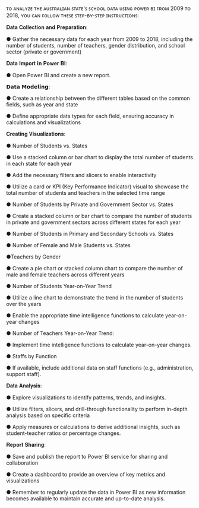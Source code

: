 ᴛᴏ ᴀɴᴀʟʏᴢᴇ ᴛʜᴇ ᴀᴜꜱᴛʀᴀʟɪᴀɴ ꜱᴛᴀᴛᴇ'ꜱ ꜱᴄʜᴏᴏʟ ᴅᴀᴛᴀ ᴜꜱɪɴɢ ᴘᴏᴡᴇʀ ʙɪ ꜰʀᴏᴍ 2009 ᴛᴏ 2018, ʏᴏᴜ ᴄᴀɴ ꜰᴏʟʟᴏᴡ ᴛʜᴇꜱᴇ ꜱᴛᴇᴘ-ʙʏ-ꜱᴛᴇᴘ ɪɴꜱᴛʀᴜᴄᴛɪᴏɴꜱ:



𝐃𝐚𝐭𝐚 𝐂𝐨𝐥𝐥𝐞𝐜𝐭𝐢𝐨𝐧 𝐚𝐧𝐝 𝐏𝐫𝐞𝐩𝐚𝐫𝐚𝐭𝐢𝐨𝐧:

● Gather the necessary data for each year from 2009 to 2018, including the number of students, number of teachers, gender distribution, and school sector (private or government) 

𝐃𝐚𝐭𝐚 𝐈𝐦𝐩𝐨𝐫𝐭 𝐢𝐧 𝐏𝐨𝐰𝐞𝐫 𝐁𝐈:

● Open Power BI and create a new report. 

𝗗𝗮𝘁𝗮 𝗠𝗼𝗱𝗲𝗹𝗶𝗻𝗴:

● Create a relationship between the different tables based on the common fields, such as year and state

● Define appropriate data types for each field, ensuring accuracy in calculations and visualizations

𝐂𝐫𝐞𝐚𝐭𝐢𝐧𝐠 𝐕𝐢𝐬𝐮𝐚𝐥𝐢𝐳𝐚𝐭𝐢𝐨𝐧𝐬:

● Number of Students vs. States

● Use a stacked column or bar chart to display the total number of students in each state for each year

● Add the necessary filters and slicers to enable interactivity

● Utilize a card or KPI (Key Performance Indicator) visual to showcase the total number of students and teachers in the selected time range

● Number of Students by Private and Government Sector vs. States

● Create a stacked column or bar chart to compare the number of students in private and government sectors across different states for each year

● Number of Students in Primary and Secondary Schools vs. States

● Number of Female and Male Students vs. States

●Teachers by Gender

● Create a pie chart or stacked column chart to compare the number of male and female teachers across different years 

● Number of Students Year-on-Year Trend

● Utilize a line chart to demonstrate the trend in the number of students over the years

● Enable the appropriate time intelligence functions to calculate year-on-year changes

● Number of Teachers Year-on-Year Trend: 

● Implement time intelligence functions to calculate year-on-year changes. 

● Staffs by Function

● If available, include additional data on staff functions (e.g., administration, support staff). 

𝐃𝐚𝐭𝐚 𝐀𝐧𝐚𝐥𝐲𝐬𝐢𝐬:

● Explore visualizations to identify patterns, trends, and insights. 

● Utilize filters, slicers, and drill-through functionality to perform in-depth analysis based on specific criteria

● Apply measures or calculations to derive additional insights, such as student-teacher ratios or percentage changes. 

𝐑𝐞𝐩𝐨𝐫𝐭 𝐒𝐡𝐚𝐫𝐢𝐧𝐠: 

● Save and publish the report to Power BI service for sharing and collaboration

● Create a dashboard to provide an overview of key metrics and visualizations



● Remember to regularly update the data in Power BI as new information becomes available to maintain accurate and up-to-date analysis. 
